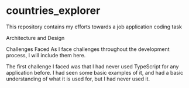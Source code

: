 # countries_explorer
This repository contains my efforts towards a job application coding task

Architecture and Design

Challenges Faced
As I face challenges throughout the development process, I will include them here.

The first challenge I faced was that I had never used TypeScript for any application before. I had seen some basic examples of it, and had a basic understanding
of what it is used for, but I had never used it.